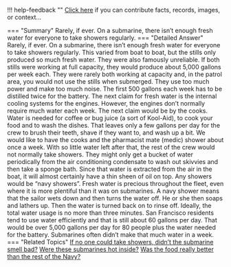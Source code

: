!!! help-feedback ""
    <a href="/feedback/" data-feedback-link>Click here</a>
    if you can contribute facts, records, images, or context…

<a id="summary"></a>
=== "Summary"
    Rarely, if ever. On a submarine, there isn’t enough fresh water for everyone to take showers regularly.
=== "Detailed Answer"
    Rarely, if ever. On a submarine, there isn’t enough fresh water for everyone to take showers regularly. This varied from boat to boat, but the stills only produced so much fresh water. They were also famously unreliable. If both stills were working at full capacity, they would produce about 5,000 gallons per week each. They were rarely both working at capacity and, in the patrol area, you would not use the stills when submerged. They use too much power and make too much noise.
    The first 500 gallons each week has to be distilled twice for the battery. The next claim for fresh water is the internal cooling systems for the engines. However, the engines don’t normally require much water each week. The next claim would be by the cooks. Water is needed for coffee or bug juice (a sort of Kool-Aid), to cook your food and to wash the dishes. That leaves only a few gallons per day for the crew to brush their teeth, shave if they want to, and wash up a bit.
    We would like to have the cooks and the pharmacist mate (medic) shower about once a week. With so little water left after that, the rest of the crew would not normally take showers. They might only get a bucket of water periodically from the air conditioning condensate to wash out skivvies and then take a sponge bath. Since that water is extracted from the air in the boat, it will almost certainly have a thin sheen of oil on top.
    Any showers would be “navy showers”. Fresh water is precious throughout the fleet, even where it is more plentiful than it was on submarines. A navy shower means that the sailor wets down and then turns the water off. He or she then soaps and lathers up. Then the water is turned back on to rinse off. Ideally, the total water usage is no more than three minutes.
    San Francisco residents tend to use water efficiently and that is still about 60 gallons per day. That would be over 5,000 gallons per day for 80 people plus the water needed for the battery. Submarines often didn’t make that much water in a week.
=== "Related Topics"
    [If no one could take showers, didn’t the submarine smell bad?](if-no-one-could-take-showers-didnt-the-submarine-smell-bad.md#summary)
    [Were these submarines hot inside?](were-these-submarines-hot-inside.md#summary)
    [Was the food really better than the rest of the Navy?](was-the-food-really-better-than-the-rest-of-the-navy.md#summary)
